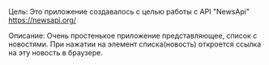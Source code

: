 Цель:
  Это приложение создавалось с целью работы с API "NewsApi" https://newsapi.org/
 
Описание:
  Очень простенькое приложение представляющее, список с новостями. 
  При нажатии на элемент списка(новость) откроется ссылка на эту новость в браузере.
